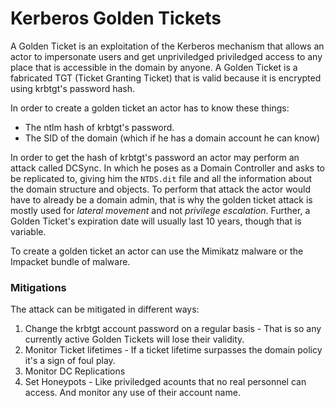 # Kerberos Golden Tickets

A Golden Ticket is an exploitation of the Kerberos mechanism that allows an actor to impersonate users and get unpriviledged priviledged access to any place that is accessible in the domain by anyone. A Golden Ticket is a fabricated TGT (Ticket Granting Ticket) that is valid because it is encrypted using krbtgt's password hash.

In order to create a golden ticket an actor has to know these things:
* The ntlm hash of krbtgt's password.
* The SID of the domain (which if he has a domain account he can know)

In order to get the hash of krbtgt's password an actor may perform an attack called DCSync. In which he poses as a Domain Controller and asks to be replicated to, giving him the `NTDS.dit` file and all the information about the domain structure and objects. To perform that attack the actor would have to already be a domain admin, that is why the golden ticket attack is mostly used for _lateral movement_ and not _privilege escalation_. Further, a Golden Ticket's expiration date will usually last 10 years, though that is variable.

To create a golden ticket an actor can use the Mimikatz malware or the Impacket bundle of malware.

### Mitigations

The attack can be mitigated in different ways:
1. Change the krbtgt account password on a regular basis - That is so any currently active Golden Tickets will lose their validity.
2. Monitor Ticket lifetimes - If a ticket lifetime surpasses the domain policy it's a sign of foul play.
3. Monitor DC Replications
4. Set Honeypots - Like priviledged acounts that no real personnel can access. And monitor any use of their account name.